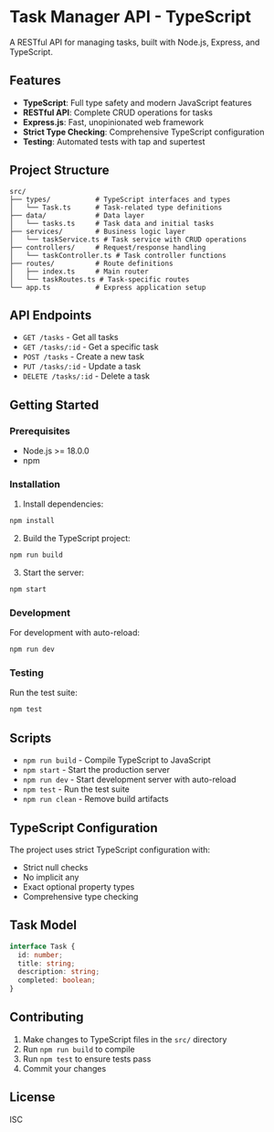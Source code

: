 # Task Manager API - TypeScript

A RESTful API for managing tasks, built with Node.js, Express, and TypeScript.

## Features

- **TypeScript**: Full type safety and modern JavaScript features
- **RESTful API**: Complete CRUD operations for tasks
- **Express.js**: Fast, unopinionated web framework
- **Strict Type Checking**: Comprehensive TypeScript configuration
- **Testing**: Automated tests with tap and supertest

## Project Structure

```
src/
├── types/           # TypeScript interfaces and types
│   └── Task.ts      # Task-related type definitions
├── data/            # Data layer
│   └── tasks.ts     # Task data and initial tasks
├── services/        # Business logic layer
│   └── taskService.ts # Task service with CRUD operations
├── controllers/     # Request/response handling
│   └── taskController.ts # Task controller functions
├── routes/          # Route definitions
│   ├── index.ts     # Main router
│   └── taskRoutes.ts # Task-specific routes
└── app.ts           # Express application setup
```

## API Endpoints

- `GET /tasks` - Get all tasks
- `GET /tasks/:id` - Get a specific task
- `POST /tasks` - Create a new task
- `PUT /tasks/:id` - Update a task
- `DELETE /tasks/:id` - Delete a task

## Getting Started

### Prerequisites

- Node.js >= 18.0.0
- npm

### Installation

1. Install dependencies:
```bash
npm install
```

2. Build the TypeScript project:
```bash
npm run build
```

3. Start the server:
```bash
npm start
```

### Development

For development with auto-reload:
```bash
npm run dev
```

### Testing

Run the test suite:
```bash
npm test
```

## Scripts

- `npm run build` - Compile TypeScript to JavaScript
- `npm start` - Start the production server
- `npm run dev` - Start development server with auto-reload
- `npm test` - Run the test suite
- `npm run clean` - Remove build artifacts

## TypeScript Configuration

The project uses strict TypeScript configuration with:
- Strict null checks
- No implicit any
- Exact optional property types
- Comprehensive type checking

## Task Model

```typescript
interface Task {
  id: number;
  title: string;
  description: string;
  completed: boolean;
}
```

## Contributing

1. Make changes to TypeScript files in the `src/` directory
2. Run `npm run build` to compile
3. Run `npm test` to ensure tests pass
4. Commit your changes

## License

ISC
